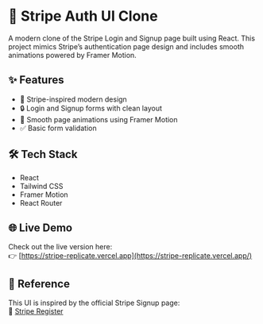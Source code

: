 # 🔐 Stripe Auth UI Clone

A modern clone of the Stripe Login and Signup page built using React. This project mimics Stripe’s authentication page design and includes smooth animations powered by Framer Motion.

## ✨ Features

- 🎨 Stripe-inspired modern design
- 🔒 Login and Signup forms with clean layout
- 🧩 Smooth page animations using Framer Motion
- ✅ Basic form validation

## 🛠️ Tech Stack

- React
- Tailwind CSS
- Framer Motion
- React Router

## 🌐 Live Demo

Check out the live version here:  
👉 [https://stripe-replicate.vercel.app](https://stripe-replicate.vercel.app/)

## 📎 Reference

This UI is inspired by the official Stripe Signup page:  
🔗 [Stripe Register](https://dashboard.stripe.com/register)

